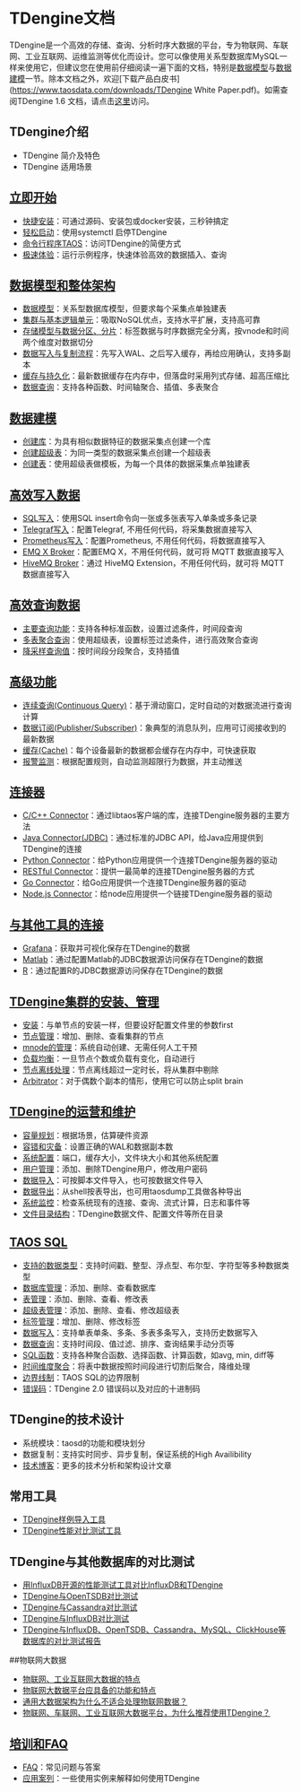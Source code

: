 # TDengine文档

TDengine是一个高效的存储、查询、分析时序大数据的平台，专为物联网、车联网、工业互联网、运维监测等优化而设计。您可以像使用关系型数据库MySQL一样来使用它，但建议您在使用前仔细阅读一遍下面的文档，特别是[数据模型](https://www.taosdata.com/cn/documentation20/data-model-and-architecture)与[数据建模](https://www.taosdata.com/cn/documentation20/model)一节。除本文档之外，欢迎[下载产品白皮书](https://www.taosdata.com/downloads/TDengine White Paper.pdf)。如需查阅TDengine 1.6 文档，请点击[这里](https://www.taosdata.com/cn/documentation16/)访问。

## TDengine介绍

- TDengine 简介及特色
- TDengine 适用场景

## [立即开始](https://www.taosdata.com/cn/getting-started)

- [快捷安装](https://www.taosdata.com/cn/documentation20/getting-started/#快捷安装)：可通过源码、安装包或docker安装，三秒钟搞定
- [轻松启动](https://www.taosdata.com/cn/documentation20/getting-started/#轻松启动)：使用systemctl 启停TDengine
- [命令行程序TAOS](https://www.taosdata.com/cn/documentation20/getting-started/#TDengine命令行程序)：访问TDengine的简便方式
- [极速体验](https://www.taosdata.com/cn/documentation20/getting-started/#TDengine-极速体验)：运行示例程序，快速体验高效的数据插入、查询

## [数据模型和整体架构](https://www.taosdata.com/cn/documentation20/architecture)

- [数据模型](https://www.taosdata.com/cn/documentation20/architecture/#数据模型)：关系型数据库模型，但要求每个采集点单独建表
- [集群与基本逻辑单元](https://www.taosdata.com/cn/documentation20/architecture/#集群与基本逻辑单元)：吸取NoSQL优点，支持水平扩展，支持高可靠
- [存储模型与数据分区、分片](https://www.taosdata.com/cn/documentation20/architecture/#存储模型与数据分区、分片)：标签数据与时序数据完全分离，按vnode和时间两个维度对数据切分
- [数据写入与复制流程](https://www.taosdata.com/cn/documentation20/architecture/#数据写入与复制流程)：先写入WAL、之后写入缓存，再给应用确认，支持多副本
- [缓存与持久化](https://www.taosdata.com/cn/documentation20/architecture/#缓存与持久化)：最新数据缓存在内存中，但落盘时采用列式存储、超高压缩比
- [数据查询](https://www.taosdata.com/cn/documentation20/architecture/#数据查询)：支持各种函数、时间轴聚合、插值、多表聚合

## [数据建模](https://www.taosdata.com/cn/documentation20/model)

- [创建库](https://www.taosdata.com/cn/documentation20/model/#创建库)：为具有相似数据特征的数据采集点创建一个库
- [创建超级表](https://www.taosdata.com/cn/documentation20/model/#创建超级表)：为同一类型的数据采集点创建一个超级表
- [创建表](https://www.taosdata.com/cn/documentation20/model/#创建表)：使用超级表做模板，为每一个具体的数据采集点单独建表

## [高效写入数据](https://www.taosdata.com/cn/documentation20/insert)

- [SQL写入](https://www.taosdata.com/cn/documentation20/insert/#SQL写入)：使用SQL insert命令向一张或多张表写入单条或多条记录
- [Telegraf写入](https://www.taosdata.com/cn/documentation20/insert/#Telegraf直接写入)：配置Telegraf, 不用任何代码，将采集数据直接写入
- [Prometheus写入](https://www.taosdata.com/cn/documentation20/insert/#Prometheus直接写入)：配置Prometheus, 不用任何代码，将数据直接写入
- [EMQ X Broker](https://www.taosdata.com/cn/documentation20/insert/#EMQ-X-Broker直接写入)：配置EMQ X，不用任何代码，就可将 MQTT 数据直接写入
- [HiveMQ Broker](https://www.taosdata.com/cn/documentation20/insert/#HiveMQ-Broker直接写入)：通过 HiveMQ Extension，不用任何代码，就可将 MQTT 数据直接写入

## [高效查询数据](https://www.taosdata.com/cn/documentation20/queries)

- [主要查询功能](https://www.taosdata.com/cn/documentation20/queries/#主要查询功能)：支持各种标准函数，设置过滤条件，时间段查询
- [多表聚合查询](https://www.taosdata.com/cn/documentation20/queries/#多表聚合查询)：使用超级表，设置标签过滤条件，进行高效聚合查询
- [降采样查询值](https://www.taosdata.com/cn/documentation20/queries/#降采样查询、插值)：按时间段分段聚合，支持插值

## [高级功能](https://www.taosdata.com/cn/documentation20/advanced-features)

- [连续查询(Continuous Query)](https://www.taosdata.com/cn/documentation20/advanced-features/#连续查询(Continuous-Query))：基于滑动窗口，定时自动的对数据流进行查询计算
- [数据订阅(Publisher/Subscriber)](https://www.taosdata.com/cn/documentation20/advanced-features/#数据订阅(Publisher/Subscriber))：象典型的消息队列，应用可订阅接收到的最新数据
- [缓存(Cache)](https://www.taosdata.com/cn/documentation20/advanced-features/#缓存(Cache))：每个设备最新的数据都会缓存在内存中，可快速获取
- [报警监测](https://www.taosdata.com/cn/documentation20/advanced-features/#报警监测(Alert))：根据配置规则，自动监测超限行为数据，并主动推送

## [连接器](https://www.taosdata.com/cn/documentation20/connector)

- [C/C++ Connector](https://www.taosdata.com/cn/documentation20/connector/#C/C++-Connector)：通过libtaos客户端的库，连接TDengine服务器的主要方法
- [Java Connector(JDBC)](https://www.taosdata.com/cn/documentation20/connector-java)：通过标准的JDBC API，给Java应用提供到TDengine的连接
- [Python Connector](https://www.taosdata.com/cn/documentation20/connector/#Python-Connector)：给Python应用提供一个连接TDengine服务器的驱动
- [RESTful Connector](https://www.taosdata.com/cn/documentation20/connector/#RESTful-Connector)：提供一最简单的连接TDengine服务器的方式
- [Go Connector](https://www.taosdata.com/cn/documentation20/connector/#Go-Connector)：给Go应用提供一个连接TDengine服务器的驱动
- [Node.js Connector](https://www.taosdata.com/cn/documentation20/connector/#Node.js-Connector)：给node应用提供一个链接TDengine服务器的驱动

## [与其他工具的连接](https://www.taosdata.com/cn/documentation20/connections-with-other-tools)

- [Grafana](https://www.taosdata.com/cn/documentation20/connections-with-other-tools/#Grafana)：获取并可视化保存在TDengine的数据
- [Matlab](https://www.taosdata.com/cn/documentation20/connections-with-other-tools/#Matlab)：通过配置Matlab的JDBC数据源访问保存在TDengine的数据
- [R](https://www.taosdata.com/cn/documentation20/connections-with-other-tools/#R)：通过配置R的JDBC数据源访问保存在TDengine的数据

## [TDengine集群的安装、管理](https://www.taosdata.com/cn/documentation20/cluster)

- [安装](https://www.taosdata.com/cn/documentation20/cluster/#创建第一个节点)：与单节点的安装一样，但要设好配置文件里的参数first
- [节点管理](https://www.taosdata.com/cn/documentation20/cluster/#节点管理)：增加、删除、查看集群的节点
- [mnode的管理](https://www.taosdata.com/cn/documentation20/cluster/#Mnode的高可用)：系统自动创建、无需任何人工干预
- [负载均衡](https://www.taosdata.com/cn/documentation20/cluster/#负载均衡)：一旦节点个数或负载有变化，自动进行
- [节点离线处理](https://www.taosdata.com/cn/documentation20/cluster/#节点离线处理)：节点离线超过一定时长，将从集群中剔除
- [Arbitrator](https://www.taosdata.com/cn/documentation20/cluster/#Arbitrator的使用)：对于偶数个副本的情形，使用它可以防止split brain

## [TDengine的运营和维护](https://www.taosdata.com/cn/documentation20/administrator)

- [容量规划](https://www.taosdata.com/cn/documentation20/administrator/#容量规划)：根据场景，估算硬件资源
- [容错和灾备](https://www.taosdata.com/cn/documentation20/administrator/#容错和灾备)：设置正确的WAL和数据副本数
- [系统配置](https://www.taosdata.com/cn/documentation20/administrator/#服务端配置)：端口，缓存大小，文件块大小和其他系统配置
- [用户管理](https://www.taosdata.com/cn/documentation20/administrator/#用户管理)：添加、删除TDengine用户，修改用户密码
- [数据导入](https://www.taosdata.com/cn/documentation20/administrator/#数据导入)：可按脚本文件导入，也可按数据文件导入
- [数据导出](https://www.taosdata.com/cn/documentation20/administrator/#数据导出)：从shell按表导出，也可用taosdump工具做各种导出
- [系统监控](https://www.taosdata.com/cn/documentation20/administrator/#系统监控)：检查系统现有的连接、查询、流式计算，日志和事件等
- [文件目录结构](https://www.taosdata.com/cn/documentation20/administrator/#文件目录结构)：TDengine数据文件、配置文件等所在目录

## [TAOS SQL](https://www.taosdata.com/cn/documentation20/taos-sql)

- [支持的数据类型](https://www.taosdata.com/cn/documentation20/taos-sql/#支持的数据类型)：支持时间戳、整型、浮点型、布尔型、字符型等多种数据类型
- [数据库管理](https://www.taosdata.com/cn/documentation20/taos-sql/#数据库管理)：添加、删除、查看数据库
- [表管理](https://www.taosdata.com/cn/documentation20/taos-sql/#表管理)：添加、删除、查看、修改表
- [超级表管理](https://www.taosdata.com/cn/documentation20/taos-sql/#超级表STable管理)：添加、删除、查看、修改超级表
- [标签管理](https://www.taosdata.com/cn/documentation20/taos-sql/#超级表-STable-中-TAG-管理)：增加、删除、修改标签
- [数据写入](https://www.taosdata.com/cn/documentation20/taos-sql/#数据写入)：支持单表单条、多条、多表多条写入，支持历史数据写入
- [数据查询](https://www.taosdata.com/cn/documentation20/taos-sql/#数据查询)：支持时间段、值过滤、排序、查询结果手动分页等
- [SQL函数](https://www.taosdata.com/cn/documentation20/taos-sql/#SQL函数)：支持各种聚合函数、选择函数、计算函数，如avg, min, diff等
- [时间维度聚合](https://www.taosdata.com/cn/documentation20/taos-sql/#时间维度聚合)：将表中数据按照时间段进行切割后聚合，降维处理
- [边界线制](https://www.taosdata.com/cn/documentation20/taos-sql/#TAOS-SQL-边界限制)：TAOS SQL的边界限制
- [错误码](https://www.taosdata.com/cn/documentation20/Taos-Error-Code)：TDengine 2.0 错误码以及对应的十进制码

## TDengine的技术设计

- 系统模块：taosd的功能和模块划分
- 数据复制：支持实时同步、异步复制，保证系统的High Availibility
- [技术博客](https://www.taosdata.com/cn/blog/?categories=3)：更多的技术分析和架构设计文章

## 常用工具

- [TDengine样例导入工具](https://www.taosdata.com/blog/2020/01/18/1166.html)
- [TDengine性能对比测试工具](https://www.taosdata.com/blog/2020/01/18/1166.html)

## TDengine与其他数据库的对比测试

- [用InfluxDB开源的性能测试工具对比InfluxDB和TDengine](https://www.taosdata.com/blog/2020/01/13/1105.html)
- [TDengine与OpenTSDB对比测试](https://www.taosdata.com/blog/2019/08/21/621.html)
- [TDengine与Cassandra对比测试](https://www.taosdata.com/blog/2019/08/14/573.html)
- [TDengine与InfluxDB对比测试](https://www.taosdata.com/blog/2019/07/19/419.html)
- [TDengine与InfluxDB、OpenTSDB、Cassandra、MySQL、ClickHouse等数据库的对比测试报告](https://www.taosdata.com/downloads/TDengine_Testing_Report_cn.pdf)

##物联网大数据

- [物联网、工业互联网大数据的特点](https://www.taosdata.com/blog/2019/07/09/105.html)
- [物联网大数据平台应具备的功能和特点](https://www.taosdata.com/blog/2019/07/29/542.html)
- [通用大数据架构为什么不适合处理物联网数据？](https://www.taosdata.com/blog/2019/07/09/107.html)
- [物联网、车联网、工业互联网大数据平台，为什么推荐使用TDengine？](https://www.taosdata.com/blog/2019/07/09/109.html)

## [培训和FAQ](https://www.taosdata.com/cn/faq)

- [FAQ](https://www.taosdata.com/cn/documentation20/faq)：常见问题与答案
- [应用案列](https://www.taosdata.com/cn/blog/?categories=4)：一些使用实例来解释如何使用TDengine